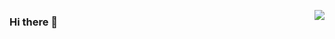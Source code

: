 <a href="https://passer-by.com/" target="_blank"><img align="right" src="https://github-readme-stats.vercel.app/api?username=beihaili&show_icons=true&count_private=false&theme=vue-dark" /></a>

### Hi there 👋
